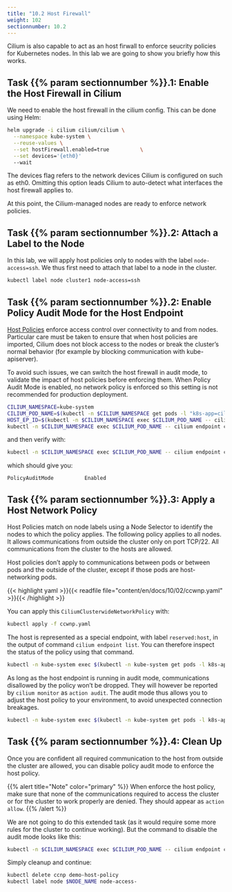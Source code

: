 ```yaml
---
title: "10.2 Host Firewall"
weight: 102
sectionnumber: 10.2
---
```


Cilium is also capable to act as an host firwall to enforce seucrity policies for Kubernetes nodes. In this lab we are going to show you briefly how this works.


## Task {{% param sectionnumber %}}.1: Enable the Host Firewall in Cilium

We need to enable the host firewall in the cilium config. This can be done using Helm:


```bash
helm upgrade -i cilium cilium/cilium \
  --namespace kube-system \
  --reuse-values \
  --set hostFirewall.enabled=true          \
  --set devices='{eth0}'
  --wait
```

The devices flag refers to the network devices Cilium is configured on such as eth0. Omitting this option leads Cilium to auto-detect what interfaces the host firewall applies to.

At this point, the Cilium-managed nodes are ready to enforce network policies.


## Task {{% param sectionnumber %}}.2: Attach a Label to the Node

In this lab, we will apply host policies only to nodes with the label `node-access=ssh`. We thus first need to attach that label to a node in the cluster.

```bash
kubectl label node cluster1 node-access=ssh
```


## Task {{% param sectionnumber %}}.2: Enable Policy Audit Mode for the Host Endpoint

[Host Policies](https://docs.cilium.io/en/latest/policy/language/#hostpolicies) enforce access control over connectivity to and from nodes. Particular care must be taken to ensure that when host policies are imported, Cilium does not block access to the nodes or break the cluster’s normal behavior (for example by blocking communication with kube-apiserver).

To avoid such issues, we can switch the host firewall in audit mode, to validate the impact of host policies before enforcing them. When Policy Audit Mode is enabled, no network policy is enforced so this setting is not recommended for production deployment.

```bash
CILIUM_NAMESPACE=kube-system
CILIUM_POD_NAME=$(kubectl -n $CILIUM_NAMESPACE get pods -l "k8s-app=cilium" -o jsonpath="{.items[?(@.spec.nodeName=='$NODE_NAME')].metadata.name}")
HOST_EP_ID=$(kubectl -n $CILIUM_NAMESPACE exec $CILIUM_POD_NAME -- cilium endpoint list -o jsonpath='{[?(@.status.identity.id==1)].id}')
kubectl -n $CILIUM_NAMESPACE exec $CILIUM_POD_NAME -- cilium endpoint config $HOST_EP_ID PolicyAuditMode=Enabled
```

and then verify with:

```bash
kubectl -n $CILIUM_NAMESPACE exec $CILIUM_POD_NAME -- cilium endpoint config $HOST_EP_ID | grep PolicyAuditMode
```

which should give you:

```
PolicyAuditMode          Enabled
```


## Task {{% param sectionnumber %}}.3: Apply a Host Network Policy

Host Policies match on node labels using a Node Selector to identify the nodes to which the policy applies. The following policy applies to all nodes. It allows communications from outside the cluster only on port TCP/22. All communications from the cluster to the hosts are allowed.

Host policies don’t apply to communications between pods or between pods and the outside of the cluster, except if those pods are host-networking pods.

{{< highlight yaml >}}{{< readfile file="content/en/docs/10/02/ccwnp.yaml" >}}{{< /highlight >}}

You can apply this `CiliumClusterwideNetworkPolicy` with:

```bash
kubectl apply -f ccwnp.yaml
```

The host is represented as a special endpoint, with label `reserved:host`, in the output of command `cilium endpoint list`. You can therefore inspect the status of the policy using that command.

```bash
kubectl -n kube-system exec $(kubectl -n kube-system get pods -l k8s-app=cilium -o jsonpath='{.items[0].metadata.name}') -- cilium endpoint list
```

As long as the host endpoint is running in audit mode, communications disallowed by the policy won’t be dropped. They will however be reported by `cilium monitor` as `action audit`. The audit mode thus allows you to adjust the host policy to your environment, to avoid unexpected connection breakages.

```bash
kubectl -n kube-system exec $(kubectl -n kube-system get pods -l k8s-app=cilium -o jsonpath='{.items[0].metadata.name}') -- cilium monitor -t policy-verdict --related-to $HOST_EP_ID
```


## Task {{% param sectionnumber %}}.4: Clean Up

Once you are confident all required communication to the host from outside the cluster are allowed, you can disable policy audit mode to enforce the host policy.

{{% alert title="Note" color="primary" %}}
When enforce the host policy, make sure that none of the communications required to access the cluster or for the cluster to work properly are denied. They should appear as `action allow`.
{{% /alert %}}

We are not going to do this extended task (as it would require some more rules for the cluster to continue working). But the command to disable the audit mode looks like this:

```bash
kubectl -n $CILIUM_NAMESPACE exec $CILIUM_POD_NAME -- cilium endpoint config $HOST_EP_ID PolicyAuditMode=Enabled
```

Simply cleanup and continue:

```bash
kubectl delete ccnp demo-host-policy
kubectl label node $NODE_NAME node-access-
```
